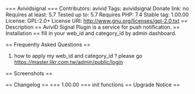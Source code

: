 === Avividsignal ===
Contributors: avivid 
Tags: avividsignal
Donate link: no
Requires at least: 5.7 
Tested up to: 5.7
Requires PHP: 7.4
Stable tag: 1.00.00
License: GPL-2.0+
License URI: http://www.gnu.org/licenses/gpl-2.0.txt
== Description ==
AviviD Signal Plugin is a service for push notification.
== Installation ==
fill in your web_id and category_id by admin dashboard.

== Frequently Asked Questions ==
1. how to apply my web_id and category_id ?
please go https://master.likr.com.tw/admin/public/login

== Screenshots ==

== Changelog ==
=== 1.00.00 ===
init functions
== Upgrade Notice ==
